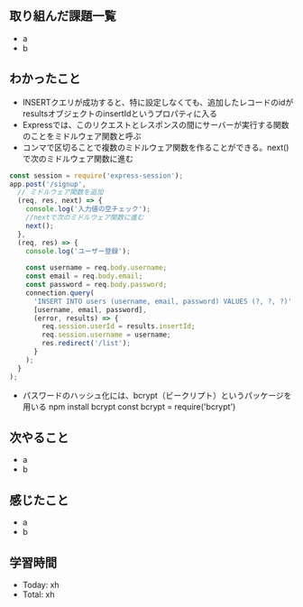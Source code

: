 ## 取り組んだ課題一覧
- a
- b
## わかったこと
- INSERTクエリが成功すると、特に設定しなくても、追加したレコードのidがresultsオブジェクトのinsertIdというプロパティに入る
- Expressでは、このリクエストとレスポンスの間にサーバーが実行する関数のことをミドルウェア関数と呼ぶ
- コンマで区切ることで複数のミドルウェア関数を作ることができる。next()で次のミドルウェア関数に進む
  
```javascript:test.js
const session = require('express-session');
app.post('/signup', 
  // ミドルウェア関数を追加
  (req, res, next) => {
    console.log('入力値の空チェック');
    //nextで次のミドルウェア関数に進む
    next();
  },
  (req, res) => {
    console.log('ユーザー登録');
    
    const username = req.body.username;
    const email = req.body.email;
    const password = req.body.password;
    connection.query(
      'INSERT INTO users (username, email, password) VALUES (?, ?, ?)',
      [username, email, password],
      (error, results) => {
        req.session.userId = results.insertId;
        req.session.username = username;
        res.redirect('/list');
      }
    );
  }
);
```
- パスワードのハッシュ化には、bcrypt（ビークリプト）というパッケージを用いる npm install bcrypt const bcrypt = require('bcrypt')
## 次やること
- a
- b
## 感じたこと
- a
- b
## 学習時間
- Today: xh
- Total: xh
